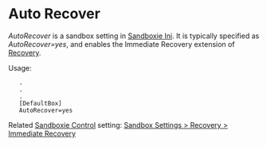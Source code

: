 # Auto Recover

_AutoRecover_ is a sandbox setting in [Sandboxie Ini](SandboxieIni.md). It is typically specified as _AutoRecover=yes_, and enables the Immediate Recovery extension of [Recovery](Recovery.md).

Usage:

```
   .
   .
   .
   [DefaultBox]
   AutoRecover=yes
```

Related [Sandboxie Control](SandboxieControl.md) setting: [Sandbox Settings > Recovery > Immediate Recovery](RecoverySettings.md#immediate-recovery)
